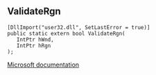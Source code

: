 ## ValidateRgn

```
[DllImport("user32.dll", SetLastError = true)]
public static extern bool ValidateRgn(
   IntPtr hWnd,
   IntPtr hRgn
);
```

[Microsoft documentation](https://docs.microsoft.com/en-us/windows/win32/api/winuser/nf-winuser-validatergn)
